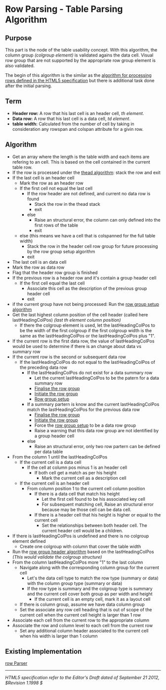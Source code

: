 Row Parsing - Table Parsing Algorithm
=======================

## Purpose

This part is the node of the table usability concept. With this algorithm, the column group _(colgroup element)_ is validated agains the data cell. Visual row group that are not supported by the appropriate row group element is also validated.

The begin of this algorithm is the similar as the [algorithm for processing rows defined in the HTML5 specification](http://dev.w3.org/html5/spec/attributes-common-to-td-and-th-elements.html#algorithm-for-processing-rows) but there is additional task done after the initial parsing.

## Term

* **Header row:** A row that his last cell is an header cell, _th element_.
* **Data row:** A row that his last cell is a data cell, _td element_.
* **table width:** Calculated from the number of cell by taking in consideration any rowspan and colspan attribute for a givin row.

## Algorithm

* Get an array where the length is the table width and each items are refering to an cell. This is based on the cell contained in the current table row.
* If the row is processed under the [thead algorithm](https://github.com/duboisp/Table-Usability-Concept/blob/master/thead.md): stack the row and exit
* If the last cell is an header cell
	* Mark the row as an header row
	* If the first cell not equal the last cell
		* If the row header are not defined, and current no data row is found
			* Stack the row in the thead stack
			* exit
		* else 
			* Raise an structural error, the column can only defined into the first rows of the table
			* exit
	* else (this means we have a cell that is colspanned for the full table width)
		* Stack the row in the header cell row group for future processing by the row group setup algorithm
		* exit
* The last cell is an data cell 
* Mark the row as data row
* Flag that the header row group is finished
* If the previous row is a header row and it's contain a group header cell
	* If the first cell equal the last cell
		* Associate this cell as the description of the previous group header cell
		* exit
* if the current group have not being processed: Run the [row group setup algorithm](https://github.com/duboisp/Table-Usability-Concept/blob/master/rowGroupSetup.md) 
* Get the last highest column position of the cell header (called here lastHeadingColPos) _(last th element column position)_
	* If there the colgroup element is used, let the lastHeadingColPos to be the width of the first colgroup if the first colgroup width is the same as the  lastHeadingColPos or the lastHeadingColPos plus "1". 
* If the current row is the first data row, the value of lastHeadingColPos would be used to determine if there is an change about data vs summary row
* If the current row is the second or subsequent data row
	* If the lastHeadingColPos do not equal to the lastHeadingColPos of the preceding data row
		* If the lastHeadingColPos do not exist for a data summary row
			* Let the current lastHeadingColPos to be the patern for a data summary row
			* [Finalise the row group](https://github.com/duboisp/Table-Usability-Concept/blob/master/rowGroupFinalize.md)
			* [Initiate the row group](https://github.com/duboisp/Table-Usability-Concept/blob/master/rowGroupInitialize.md)
			* [Row group setup](https://github.com/duboisp/Table-Usability-Concept/blob/master/rowGroupSetup.md)
		* If a summary partern is know and the current lastHeadingColPos match the lastHeadingColPos for the previous data row
			* [Finalise the row group](https://github.com/duboisp/Table-Usability-Concept/blob/master/rowGroupFinalize.md)
			* [Initiate the row group](https://github.com/duboisp/Table-Usability-Concept/blob/master/rowGroupInitialize.md)
			* Force the [row group setup](https://github.com/duboisp/Table-Usability-Concept/blob/master/rowGroupSetup.md) to be a data row group
			* Raise a warning that this data row group are not identified by a group header cell
		* else
			* Raise an structural error, only two row partern can be defined per data table
* From the column 1 until the lastHeadingColPos
	* If the current cell is a data cell
		* If the cell at column pos minus 1 is an header cell
			* If both cell get a match as per his height
				* Mark the current cell as a description cell
	* If the current cell is an header cell
		* From column position 1 to the current cell column position 
			* If there is a data cell that match his height
				* Let the first cell found to be his associated key cell
				* For subsequent matching cell, Raise an structural error because may be those cell can be data cell.
			* If there is a header cell that his height is higher or equal to the current cell
				* Set the relationships between both header cell. The current header cell would be a children.
* If there is lastHeadingColPos is undefined and there is no colgroup element defined
	* Create one colgroup with column that cover the table width
* Run the [row group header algorithm](https://github.com/duboisp/Table-Usability-Concept/blob/master/processRowGroupHeaders.md) based on the lastHeadingColPos _(This would validate the colgroup structure)_
* From the column lastHeadingColPos more "1" to the last column
	* Navigate along with the corresponding column group for the current cell
		* Let's the data cell type to match the row type (summary or data) with the column group type (summary or data)
		* If the row type is summary and the colgroup type is summary and the current cell cover both group as per width and height
			* If the current cell is an empty cell, mark it as a layout cell
	* If there is column group, assume we have data column group
	* Set the associate any row cell heading that is out of scope of the current cell when the current cell height is larger than 1 row
* Associate each cell from the current row to the appropriate column
* Associate the row and column level to each cell from the current row
	* Set any additional column header associated to the current cell when his width is larger than 1 column


## Existing Implementation

[row Parser](https://github.com/wet-boew/wet-boew/blob/master/src/js/workers/parser.table.js#L962)

-----
_HTML5 specification refer to the Editor's Draft dated of September 21 2012, $Revision 1.1998 $_
